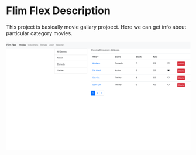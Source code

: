 # Flim Flex Description

 This project is basically movie gallary projoect. Here we can get info about particular category movies.

![Front page](./src/images/movies-page.png)

